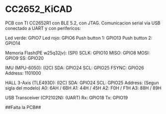# CC2652_KiCAD

PCB con TI CC2652R1 con BLE 5.2, con JTAG.
Comunicacion serial via USB conectado a UART y con perifericos:

Led verde: GPIO7
Led rojo: GPIO6
Push button 1: GPIO13
Push button 2: GPIO14

Memoria Flash(PE w25q32jv): (SPI) 
  SCLK: GPIO10
  MISO: GPIO8
  MOSI: GPIO9
  SS: GPIO20
  
IMU (MPU-6050): (I2C)
  SDA: GPIO24
  SCL: GPIO25
  FSYNC: GPIO26
  Address: 1101000
  
HALL 3-Axis (TLE493D): (I2C)
  SDA: GPIO24
  SCL: GPIO25
  Address: (Segun sigla del modelo)
    A0: 6AH / 6BH
    A1: 44H / 45H
    A2: F0H / F1H
    A3: 88H / 89H
  
USB Transceiver (CP2102N): (UART)
  Rx: GPIO18
  Tx: GPIO19
  
  ##Falta la PCB##
